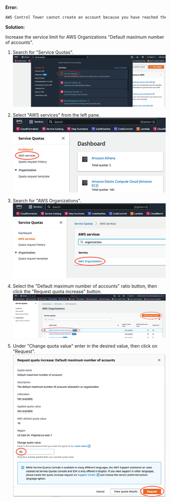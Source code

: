 **Error:**

```bash
AWS Control Tower cannot create an account because you have reached the limit on the number of accounts in your organization
```

**Solution:**

Increase the service limit for AWS Organizations "Default maximum number of accounts".

1. Search for "Service Quotas". 
![alt text](../images/errors/error1-1.png)

2. Select "AWS services" from the left pane.
![alt text](../images/errors/error1-2.png)

3. Search for "AWS Organizations".
![alt text](../images/errors/error1-3.png)

4. Select the "Default maximum number of accounts" ratio button, then click the "Request quota increase" button.
![alt text](../images/errors/error1-4.png)

5. Under "Change quota value" enter in the desired value, then click on "Request".
![alt text](../images/errors/error1-5.png) 



